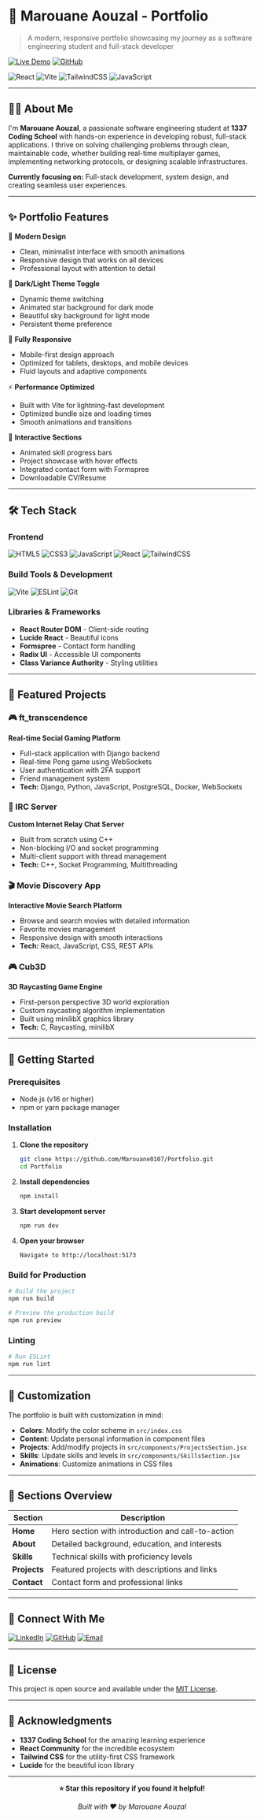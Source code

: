 # 🚀 Marouane Aouzal - Portfolio

> A modern, responsive portfolio showcasing my journey as a software engineering student and full-stack developer

[![Live Demo](https://img.shields.io/badge/Live-Demo-blue?style=for-the-badge&logo=vercel)](https://portfolio-marouane0107.vercel.app)
[![GitHub](https://img.shields.io/badge/GitHub-Repository-black?style=for-the-badge&logo=github)](https://github.com/Marouane0107/Portfolio)

![React](https://img.shields.io/badge/React-18.x-61DAFB?style=flat&logo=react&logoColor=white)
![Vite](https://img.shields.io/badge/Vite-Latest-646CFF?style=flat&logo=vite&logoColor=white)
![TailwindCSS](https://img.shields.io/badge/Tailwind-CSS-38B2AC?style=flat&logo=tailwind-css&logoColor=white)
![JavaScript](https://img.shields.io/badge/JavaScript-ES6+-F7DF1E?style=flat&logo=javascript&logoColor=black)

---

## 👨‍💻 About Me

I'm **Marouane Aouzal**, a passionate software engineering student at **1337 Coding School** with hands-on experience in developing robust, full-stack applications. I thrive on solving challenging problems through clean, maintainable code, whether building real-time multiplayer games, implementing networking protocols, or designing scalable infrastructures.

**Currently focusing on:** Full-stack development, system design, and creating seamless user experiences.

---

## ✨ Portfolio Features

🎨 **Modern Design**
- Clean, minimalist interface with smooth animations
- Responsive design that works on all devices
- Professional layout with attention to detail

🌙 **Dark/Light Theme Toggle**
- Dynamic theme switching
- Animated star background for dark mode
- Beautiful sky background for light mode
- Persistent theme preference

📱 **Fully Responsive**
- Mobile-first design approach
- Optimized for tablets, desktops, and mobile devices
- Fluid layouts and adaptive components

⚡ **Performance Optimized**
- Built with Vite for lightning-fast development
- Optimized bundle size and loading times
- Smooth animations and transitions

🎯 **Interactive Sections**
- Animated skill progress bars
- Project showcase with hover effects
- Integrated contact form with Formspree
- Downloadable CV/Resume

---

## 🛠️ Tech Stack

### Frontend
![HTML5](https://img.shields.io/badge/HTML5-E34F26?style=flat&logo=html5&logoColor=white)
![CSS3](https://img.shields.io/badge/CSS3-1572B6?style=flat&logo=css3&logoColor=white)
![JavaScript](https://img.shields.io/badge/JavaScript-F7DF1E?style=flat&logo=javascript&logoColor=black)
![React](https://img.shields.io/badge/React-61DAFB?style=flat&logo=react&logoColor=black)
![TailwindCSS](https://img.shields.io/badge/Tailwind_CSS-38B2AC?style=flat&logo=tailwind-css&logoColor=white)

### Build Tools & Development
![Vite](https://img.shields.io/badge/Vite-646CFF?style=flat&logo=vite&logoColor=white)
![ESLint](https://img.shields.io/badge/ESLint-4B32C3?style=flat&logo=eslint&logoColor=white)
![Git](https://img.shields.io/badge/Git-F05032?style=flat&logo=git&logoColor=white)

### Libraries & Frameworks
- **React Router DOM** - Client-side routing
- **Lucide React** - Beautiful icons
- **Formspree** - Contact form handling
- **Radix UI** - Accessible UI components
- **Class Variance Authority** - Styling utilities

---

## 🎯 Featured Projects

### 🎮 ft_transcendence
**Real-time Social Gaming Platform**
- Full-stack application with Django backend
- Real-time Pong game using WebSockets
- User authentication with 2FA support
- Friend management system
- **Tech:** Django, Python, JavaScript, PostgreSQL, Docker, WebSockets

### 💬 IRC Server
**Custom Internet Relay Chat Server**
- Built from scratch using C++
- Non-blocking I/O and socket programming
- Multi-client support with thread management
- **Tech:** C++, Socket Programming, Multithreading

### 🎬 Movie Discovery App
**Interactive Movie Search Platform**
- Browse and search movies with detailed information
- Favorite movies management
- Responsive design with smooth interactions
- **Tech:** React, JavaScript, CSS, REST APIs

### 🎮 Cub3D
**3D Raycasting Game Engine**
- First-person perspective 3D world exploration
- Custom raycasting algorithm implementation
- Built using minilibX graphics library
- **Tech:** C, Raycasting, minilibX

---

## 🚀 Getting Started

### Prerequisites
- Node.js (v16 or higher)
- npm or yarn package manager

### Installation

1. **Clone the repository**
   ```bash
   git clone https://github.com/Marouane0107/Portfolio.git
   cd Portfolio
   ```

2. **Install dependencies**
   ```bash
   npm install
   ```

3. **Start development server**
   ```bash
   npm run dev
   ```

4. **Open your browser**
   ```
   Navigate to http://localhost:5173
   ```

### Build for Production

```bash
# Build the project
npm run build

# Preview the production build
npm run preview
```

### Linting

```bash
# Run ESLint
npm run lint
```

---

## 🎨 Customization

The portfolio is built with customization in mind:

- **Colors**: Modify the color scheme in `src/index.css`
- **Content**: Update personal information in component files
- **Projects**: Add/modify projects in `src/components/ProjectsSection.jsx`
- **Skills**: Update skills and levels in `src/components/SkillsSection.jsx`
- **Animations**: Customize animations in CSS files

---

## 📱 Sections Overview

| Section | Description |
|---------|-------------|
| **Home** | Hero section with introduction and call-to-action |
| **About** | Detailed background, education, and interests |
| **Skills** | Technical skills with proficiency levels |
| **Projects** | Featured projects with descriptions and links |
| **Contact** | Contact form and professional links |

---

## 🤝 Connect With Me

[![LinkedIn](https://img.shields.io/badge/LinkedIn-0077B5?style=for-the-badge&logo=linkedin&logoColor=white)](https://linkedin.com/in/marouane-aouzal)
[![GitHub](https://img.shields.io/badge/GitHub-100000?style=for-the-badge&logo=github&logoColor=white)](https://github.com/Marouane0107)
[![Email](https://img.shields.io/badge/Email-D14836?style=for-the-badge&logo=gmail&logoColor=white)](mailto:marouane.aouzal@example.com)

---

## 📄 License

This project is open source and available under the [MIT License](LICENSE).

---

## 🙏 Acknowledgments

- **1337 Coding School** for the amazing learning experience
- **React Community** for the incredible ecosystem
- **Tailwind CSS** for the utility-first CSS framework
- **Lucide** for the beautiful icon library

---

<div align="center">

**⭐ Star this repository if you found it helpful!**

*Built with ❤️ by Marouane Aouzal*

</div>

